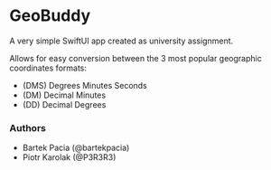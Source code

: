 # GeoBuddy

A very simple SwiftUI app created as university assignment.

Allows for easy conversion between the 3 most popular geographic coordinates
formats:

- (DMS) Degrees Minutes Seconds
- (DM) Decimal Minutes
- (DD) Decimal Degrees

### Authors

- Bartek Pacia (@bartekpacia)
- Piotr Karolak (@P3R3R3)
